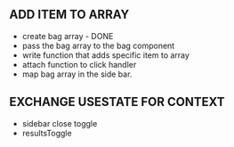 ## ADD ITEM TO ARRAY
- create bag array - DONE
- pass the bag array to the bag component
- write function that adds specific item to array
- attach function to click handler
- map bag array in the side bar.


## EXCHANGE USESTATE FOR CONTEXT
- sidebar close toggle
- resultsToggle